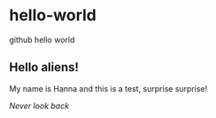 # hello-world
github hello world


## Hello aliens!
My name is Hanna and this is a test, surprise surprise! 

_Never look back_
